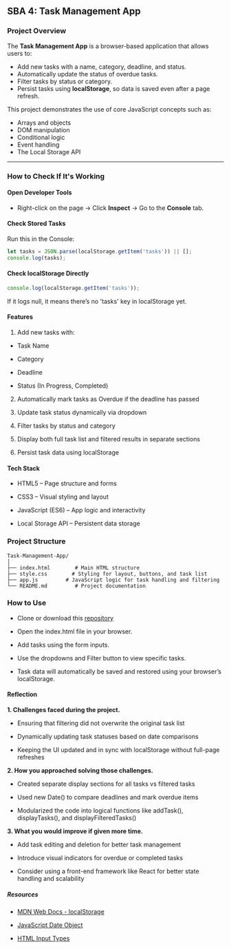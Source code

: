 ## SBA 4: Task Management App

### Project Overview

The **Task Management App** is a browser-based application that allows users to:

- Add new tasks with a name, category, deadline, and status.
- Automatically update the status of overdue tasks.
- Filter tasks by status or category.
- Persist tasks using **localStorage**, so data is saved even after a page refresh.

This project demonstrates the use of core JavaScript concepts such as:

- Arrays and objects
- DOM manipulation
- Conditional logic
- Event handling
- The Local Storage API

---

### How to Check If It's Working

#### Open Developer Tools

- Right-click on the page → Click **Inspect** → Go to the **Console** tab.

#### Check Stored Tasks

Run this in the Console:
```js
let tasks = JSON.parse(localStorage.getItem('tasks')) || [];
console.log(tasks);
```
#### Check localStorage Directly
```js
console.log(localStorage.getItem('tasks'));
```
If it logs null, it means there’s no 'tasks' key in localStorage yet.

#### Features
1. Add new tasks with:

- Task Name

- Category

- Deadline

- Status (In Progress, Completed)

2. Automatically mark tasks as Overdue if the deadline has passed

3. Update task status dynamically via dropdown

4. Filter tasks by status and category

5. Display both full task list and filtered results in separate sections

6. Persist task data using localStorage

#### Tech Stack
- HTML5 – Page structure and forms

- CSS3 – Visual styling and layout

- JavaScript (ES6) – App logic and interactivity

- Local Storage API – Persistent data storage

### Project Structure
 ```
 Task-Management-App/
│
├── index.html        # Main HTML structure
├── style.css        # Styling for layout, buttons, and task list
├── app.js         # JavaScript logic for task handling and filtering
└── README.md         # Project documentation
```
### How to Use
- Clone or download this [repository](https://github.com/urmee04/Task-Management-App.git)

- Open the index.html file in your browser.

- Add tasks using the form inputs.

- Use the dropdowns and Filter button to view specific tasks.

- Task data will automatically be saved and restored using your browser’s localStorage.

#### Reflection
**1. Challenges faced during the project.**
- Ensuring that filtering did not overwrite the original task list

- Dynamically updating task statuses based on date comparisons

- Keeping the UI updated and in sync with localStorage without full-page refreshes

**2. How you approached solving those challenges.**
- Created separate display sections for all tasks vs filtered tasks

- Used new Date() to compare deadlines and mark overdue items

- Modularized the code into logical functions like addTask(), displayTasks(), and displayFilteredTasks()

**3. What you would improve if given more time.**
- Add task editing and deletion for better task management

- Introduce visual indicators for overdue or completed tasks

- Consider using a front-end framework like React for better state handling and scalability

##### Resources
- [MDN Web Docs - localStorage](https://developer.mozilla.org/en-US/docs/Web/API/Window/localStorage)

- [JavaScript Date Object](https://developer.mozilla.org/en-US/docs/Web/JavaScript/Reference/Global_Objects/Date)

- [HTML Input Types](https://developer.mozilla.org/en-US/docs/Web/HTML/Reference/Elements/input)

